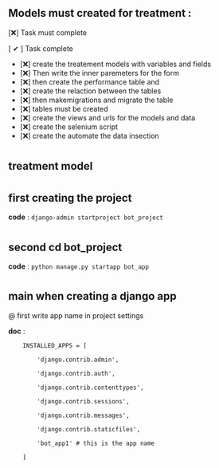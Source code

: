#
## Models must created for treatment :
[❌]  Task must complete 

[ ✔ ] Task complete 

- [❌]  create the treatement models with variables and fields
- [❌]  Then write the inner paremeters for the form 
- [❌]  then create the performance table and 
- [❌]  create the relaction between the tables 
- [❌] then makemigrations and migrate the table 
- [❌]  tables must be created
- [❌] create the views and urls for the models and data 
- [❌] create the selenium script 
- [❌] create the automate the data insection 

# 
## treatment model 




#
## first creating the project 

__code__  : ```django-admin startproject bot_project```
#
## second cd bot_project 
__code__ :  ```python manage.py startapp bot_app```

# 
## main when creating a django app 
@ first write app name in project settings 

__doc__ : 
        
        INSTALLED_APPS = [
        
            'django.contrib.admin',
        
            'django.contrib.auth',
        
            'django.contrib.contenttypes',
        
            'django.contrib.sessions',
        
            'django.contrib.messages',
        
            'django.contrib.staticfiles',
        
            'bot_app1' # this is the app name 
        
        ]

